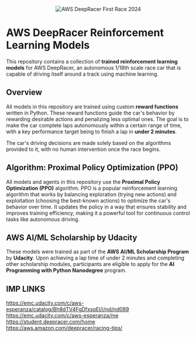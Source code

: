 <p align="center">
  <img src="https://student.deepracer.com/static/media/2024_world_firstrace_student.49456e799ed44657bac8.svg" alt="AWS DeepRacer First Race 2024"/>
</p>


# AWS DeepRacer Reinforcement Learning Models

This repository contains a collection of **trained reinforcement learning models** for AWS DeepRacer, an autonomous 1/18th scale race car that is capable of driving itself around a track using machine learning.

## Overview

All models in this repository are trained using custom **reward functions** written in Python. These reward functions guide the car's behavior by rewarding desirable actions and penalizing less optimal ones. The goal is to make the car complete laps autonomously within a certain range of time, with a key performance target being to finish a lap in **under 2 minutes**.

The car's driving decisions are made solely based on the algorithms provided to it, with no human intervention once the race begins.

## Algorithm: Proximal Policy Optimization (PPO)

All models and agents in this repository use the **Proximal Policy Optimization (PPO)** algorithm. PPO is a popular reinforcement learning algorithm that works by balancing exploration (trying new actions) and exploitation (choosing the best-known actions) to optimize the car's behavior over time. It updates the policy in a way that ensures stability and improves training efficiency, making it a powerful tool for continuous control tasks like autonomous driving.

## AWS AI/ML Scholarship by Udacity

These models were trained as part of the **AWS AI/ML Scholarship Program** by **Udacity**. Upon achieving a lap time of under 2 minutes and completing other scholarship modules, participants are eligible to apply for the **AI Programming with Python Nanodegree** program.

## IMP LINKS
https://emc.udacity.com/c/aws-esperanza/catalog/Bh8dTV4FgDfxsqEI/i/nd/nd089
https://emc.udacity.com/c/aws-esperanza/me
https://student.deepracer.com/home
https://aws.amazon.com/deepracer/racing-tips/


